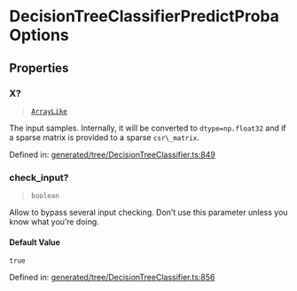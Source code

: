 # DecisionTreeClassifierPredictProbaOptions

## Properties

### X?

> [`ArrayLike`](../types/ArrayLike.md)

The input samples. Internally, it will be converted to `dtype=np.float32` and if a sparse matrix is provided to a sparse `csr\_matrix`.

Defined in:  [generated/tree/DecisionTreeClassifier.ts:849](https://github.com/transitive-bullshit/scikit-learn-ts/blob/92ab806/packages/sklearn/src/generated/tree/DecisionTreeClassifier.ts#L849)

### check\_input?

> `boolean`

Allow to bypass several input checking. Don’t use this parameter unless you know what you’re doing.

#### Default Value

`true`

Defined in:  [generated/tree/DecisionTreeClassifier.ts:856](https://github.com/transitive-bullshit/scikit-learn-ts/blob/92ab806/packages/sklearn/src/generated/tree/DecisionTreeClassifier.ts#L856)
